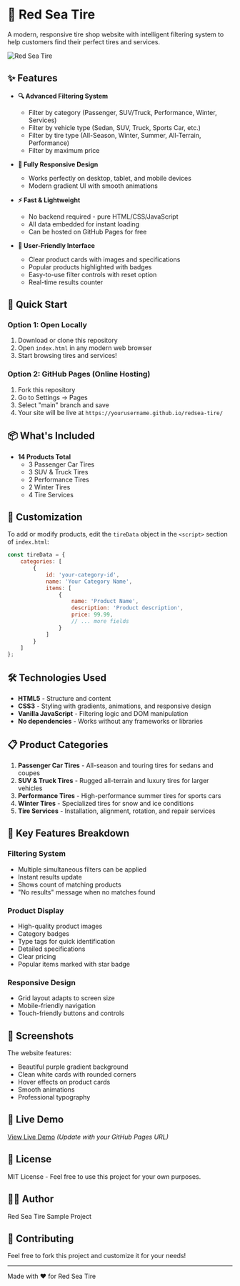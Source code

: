 # 🔴 Red Sea Tire

A modern, responsive tire shop website with intelligent filtering system to help customers find their perfect tires and services.

![Red Sea Tire](https://images.unsplash.com/photo-1593941707882-a5bba14938c7?w=800)

## ✨ Features

- **🔍 Advanced Filtering System**
  - Filter by category (Passenger, SUV/Truck, Performance, Winter, Services)
  - Filter by vehicle type (Sedan, SUV, Truck, Sports Car, etc.)
  - Filter by tire type (All-Season, Winter, Summer, All-Terrain, Performance)
  - Filter by maximum price
  
- **📱 Fully Responsive Design**
  - Works perfectly on desktop, tablet, and mobile devices
  - Modern gradient UI with smooth animations
  
- **⚡ Fast & Lightweight**
  - No backend required - pure HTML/CSS/JavaScript
  - All data embedded for instant loading
  - Can be hosted on GitHub Pages for free
  
- **🎯 User-Friendly Interface**
  - Clear product cards with images and specifications
  - Popular products highlighted with badges
  - Easy-to-use filter controls with reset option
  - Real-time results counter

## 🚀 Quick Start

### Option 1: Open Locally
1. Download or clone this repository
2. Open `index.html` in any modern web browser
3. Start browsing tires and services!

### Option 2: GitHub Pages (Online Hosting)
1. Fork this repository
2. Go to Settings → Pages
3. Select "main" branch and save
4. Your site will be live at `https://yourusername.github.io/redsea-tire/`

## 📦 What's Included

- **14 Products Total**
  - 3 Passenger Car Tires
  - 3 SUV & Truck Tires
  - 2 Performance Tires
  - 2 Winter Tires
  - 4 Tire Services

## 🎨 Customization

To add or modify products, edit the `tireData` object in the `<script>` section of `index.html`:

```javascript
const tireData = {
    categories: [
        {
            id: 'your-category-id',
            name: 'Your Category Name',
            items: [
                {
                    name: 'Product Name',
                    description: 'Product description',
                    price: 99.99,
                    // ... more fields
                }
            ]
        }
    ]
};
```

## 🛠️ Technologies Used

- **HTML5** - Structure and content
- **CSS3** - Styling with gradients, animations, and responsive design
- **Vanilla JavaScript** - Filtering logic and DOM manipulation
- **No dependencies** - Works without any frameworks or libraries

## 📋 Product Categories

1. **Passenger Car Tires** - All-season and touring tires for sedans and coupes
2. **SUV & Truck Tires** - Rugged all-terrain and luxury tires for larger vehicles
3. **Performance Tires** - High-performance summer tires for sports cars
4. **Winter Tires** - Specialized tires for snow and ice conditions
5. **Tire Services** - Installation, alignment, rotation, and repair services

## 🌟 Key Features Breakdown

### Filtering System
- Multiple simultaneous filters can be applied
- Instant results update
- Shows count of matching products
- "No results" message when no matches found

### Product Display
- High-quality product images
- Category badges
- Type tags for quick identification
- Detailed specifications
- Clear pricing
- Popular items marked with star badge

### Responsive Design
- Grid layout adapts to screen size
- Mobile-friendly navigation
- Touch-friendly buttons and controls

## 📸 Screenshots

The website features:
- Beautiful purple gradient background
- Clean white cards with rounded corners
- Hover effects on product cards
- Smooth animations
- Professional typography

## 🔗 Live Demo

[View Live Demo](https://yourusername.github.io/redsea-tire/) *(Update with your GitHub Pages URL)*

## 📄 License

MIT License - Feel free to use this project for your own purposes.

## 👨‍💻 Author

Red Sea Tire Sample Project

## 🤝 Contributing

Feel free to fork this project and customize it for your needs!

---

Made with ❤️ for Red Sea Tire

